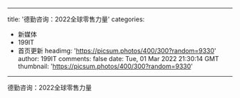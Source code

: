 
---
title: '德勤咨询：2022全球零售力量'
categories: 
 - 新媒体
 - 199IT
 - 首页更新
headimg: 'https://picsum.photos/400/300?random=9330'
author: 199IT
comments: false
date: Tue, 01 Mar 2022 21:30:14 GMT
thumbnail: 'https://picsum.photos/400/300?random=9330'
---

<div>   
德勤咨询：2022全球零售力量  
</div>
            